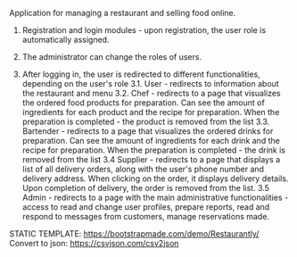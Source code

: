 Application for managing a restaurant and selling food online.

1. Registration and login modules - upon registration, the user role is automatically assigned.

2. The administrator can change the roles of users.
3. After logging in, the user is redirected to different functionalities, depending on the user's role
3.1. User - redirects to information about the restaurant and menu
3.2. Chef - redirects to a page that visualizes the ordered food products for preparation. Can see the amount of ingredients for each product and the recipe for preparation. When the preparation is completed - the product is removed from the list
3.3. Bartender - redirects to a page that visualizes the ordered drinks for preparation. Can see the amount of ingredients for each drink and the recipe for preparation. When the preparation is completed - the drink is removed from the list
3.4 Supplier - redirects to a page that displays a list of all delivery orders, along with the user's phone number and delivery address. When clicking on the order, it displays delivery details. Upon completion of delivery, the order is removed from the list.
3.5 Admin - redirects to a page with the main administrative functionalities - access to read and change user profiles, prepare reports, read and respond to messages from customers, manage reservations made.

STATIC TEMPLATE: https://bootstrapmade.com/demo/Restaurantly/
Convert to json: https://csvjson.com/csv2json
